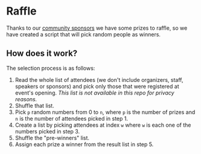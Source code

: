# Raffle

Thanks to our [community sponsors](https://boyaconf.com/#sponsors) we have some prizes to raffle, so we have created a script that will pick random people as winners.

## How does it work?

The selection process is as follows:
1. Read the whole list of attendees (we don't include organizers, staff, speakers or sponsors) and pick only those that were registered at event's opening. _This list is not available in this repo for privacy reasons._
2. Shuffle that list.
3. Pick `p` random numbers from 0 to `n`, where `p` is the number of prizes and `n` is the number of attendees picked in step 1.
4. Create a list by picking attendees at index `w` where `w` is each one of the numbers picked in step 3.
5. Shuffle the "pre-winners" list.
6. Assign each prize a winner from the result list in step 5.